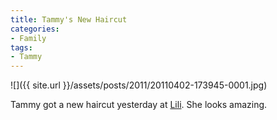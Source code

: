```yaml
---
title: Tammy's New Haircut
categories:
- Family
tags:
- Tammy
---
```


![]({{ site.url }}/assets/posts/2011/20110402-173945-0001.jpg)
  



Tammy got a new haircut yesterday at [Lili](http://salonlili.com/). She looks amazing.
